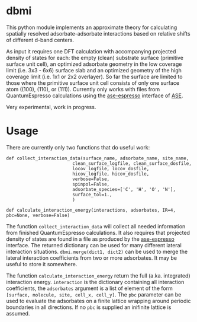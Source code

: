 # dbmi

This python module implements an approximate theory for calculating spatially resolved adsorbate-adsorbate interactions based on relative shifts of different d-band centers.

As input it requires one DFT calculation with accompanying projected density of states for each: the empty (clean) substrate surface (primitive surface unit cell), an optimized adsorbate geometry in the low coverage limit (i.e. 3x3 - 6x6) surface slab and an optimized geometry of the high coverage limit (i.e. 1x1 or 2x2 overlayer). So far the surface are limited to those where the primitive surface unit cell consists of only one surface atom ((100), (110), or (111)). Currently only works with files from QuantumEspresso calculations using the [ase-espresso](https://github.com/vossjo/ase-espresso) interface of [ASE](https://wiki.fysik.dtu.dk/ase/).


Very experimental, work in progress.

# Usage

There are currently only two functions that do useful work:

    def collect_interaction_data(surface_name, adsorbate_name, site_name,
                             clean_surface_logfile, clean_surface_dosfile,
                             locov_logfile, locov_dosfile,
                             hicov_logfile, hicov_dosfile,
                             verbose=False,
                             spinpol=False,
                             adsorbate_species=['C', 'H', 'O', 'N'],
                             surface_tol=1.,
                             )

    def calculate_interaction_energy(interactions, adsorbates, IR=4, pbc=None, verbose=False)

The function `collect_interaction_data` will collect all needed information from finished QuantumEspresso calculations. It also requires that projected density of states are found in a file as produced by the [ase-espresso](https://github.com/vossjo/ase-espresso) interface. The returned dictionary can be used for many different lateral interaction situations. `dbmi.merge(dict1, dict2)` can be used to merge the lateral interaction coefficients from two or more adsorbates. It may be useful to store it somewhere.

The function `calculate_interaction_energy` return the full (a.ka. integrated) interaction energy. `interaction` is the dictionary containing all interaction coefficients, the `adsorbates` argument is a list of element of the form `[surface, molecule, site, cell_x, cell_y]`. The `pbc` parameter can be used to evaluate the adsorbates on a finite lattice wrapping around periodic boundaries in all directions. If no `pbc` is supplied an inifinite lattice is assumed.
